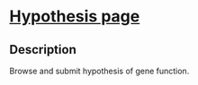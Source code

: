 # [Hypothesis page](https://amp.pharm.mssm.edu/hype/)

## Description

Browse and submit hypothesis of gene function.